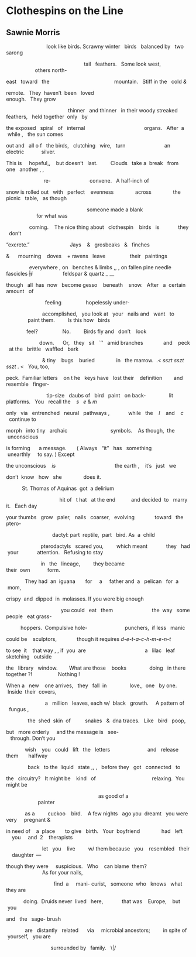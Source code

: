 # Clothespins on the Line
## Sawnie Morris
                            look like birds. Scrawny
winter   birds   balanced by   two   sarong

                                                      tail   feathers.   Some
look west,
                                        others north-

east   toward   the
                                            mountain.   Stiff in the   cold
_&_

remote.   They  haven’t  been   loved
                                                        enough.   They grow

                                           thinner   and thinner   in their
woody
streaked   feathers,   held together  only   by

the exposed   spiral   of   internal
                                        organs.   After  a  while ,   the sun
comes

out and   all o f   the birds,   clutching   wire,   turn
                          an     electric            silver.

This is     hopeful,,    but doesn’t   last.         Clouds
  take a  break   from   one   another , ,

                          re-
                          convene.   A half-inch of

snow is rolled out   with   perfect    evenness
              across               the picnic   table,   as though

                                                        someone made a blank
                                                     for what was

                coming.    The nice thing
about   clothespin    birds   is             they   don’t

“excrete.”
                           Jays    &   grosbeaks   &   finches

&      mourning    doves    + ravens   leave
                their   paintings

                everywhere , on   benches & limbs ,, , on fallen
pine needle fascicles ~~\|/~~                     feldspar & quartz _ __

though   all  has  now   become
gesso    beneath    snow.   After   a  certain amount   of

                           feeling
                hopelessly under-

                         accomplished,   you look at   your   nails
and   want   to
                         paint them.         Is this how   birds

              feel?                 No.         Birds fly
and   don’t    look

                       down.      Or,   they   sit   `’’   amid branches
             and    peck   at the   brittle   waffled   bark

                         & tiny    bugs    buried
              in   the marrow.  .< _sszt sszt sszt_ . <   You, too,

peck.  Familiar letters    on t he   keys have   lost
their    definition        and   resemble   finger-

                            tip-size   daubs of   bird   paint   on back-
               lit platforms.   You   recall the    _s   e_ & _m_

only   via   entrenched   neural   pathways ,
            while   the    _l_    and    _c_       continue to

morph   into tiny   archaic
                             symbols.    As though,  the  unconscious

is forming      a message.       ( Always   “it”   has   something
                       unearthly     to say. ) Except

the unconscious    _is_
                                        the earth ,    it’s   just   we

don’t  know   how   she               does it.

           St. Thomas of Aquinas  got  a delirium

                                     hit of   t hat   at the end
          and decided  to   marry   it.   Each day

your thumbs   grow   paler,   nails   coarser,   evolving
             toward   the ptero-

                                dactyl: part  reptile,  part   bird.
As  a  child

                        pterodactyls   scared you,         which meant
            they   had  your             attention.   Refusing to stay

                        in   the   lineage,         they became
                                      their  own            form.

             They had  an  iguana       for     a     father
and  a   pelican   for  a    mom,

crispy  and  dipped  in  molasses.
If you were big enough

                                      you could   eat   them
                          the  way   some people   eat grass-

          hoppers.  Compulsive hole-
                         punchers,  if less   manic

could be    sculptors,
             though it requires _d-e-t-a-c-h-m-e-n-t_

to see  it    that way , , if  you  are
                                        a   lilac   leaf   sketching   outside

the   library   window.        What are those    books
               doing   in there   together ?!                  Nothing !

When a   new    one arrives,   they   fall  in
               love,,  one   by one.  Inside  their  covers,

                           a   million   leaves, each
w/  black   growth.     A pattern of       fungus ,

               the  shed  skin  of          snakes   &  dna
traces.   Like   bird   poop,

but   more orderly     and the message is   see-
                                                   through. Don’t you

             wish    you   could   lift   the   letters
                         and   release them       halfway

               back   to
the  liquid   state ,, ,   before they   got   connected   to

the   circuitry?   It might be    kind   of
                                      relaxing.  You might be

                                                                as good of a
                                                                painter

             as a         cuckoo    bird.    A few nights   ago
you  dreamt   you were very     pregnant &

in need of    a  place       to give   birth.   Your  boyfriend
              had   left         you     and  2    therapists

                         let   you    live         w/ them
because   you    resembled   their     daughter  —

though they were     suspicious.   Who    can blame  them?
                                                       As for your nails,

                                 find  a     mani-
curist,   someone  who   knows   what they are

            doing.  Druids never  lived   here,
            that was    Europe,    but  you

and   the   sage-
brush

             are   distantly   related      via     microbial
ancestors;         in spite of    yourself,   you are

                               surrounded
by   family.   \\\|/